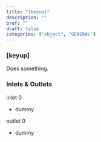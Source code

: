 ```yaml
---
title: "[keyup]"
description: ""
bref: ""
draft: false
categories: ["object", "GENERAL"]
---
```


### [keyup]

Does something.

### Inlets & Outlets

inlet 0

 - dummy

outlet 0

 - dummy
 
